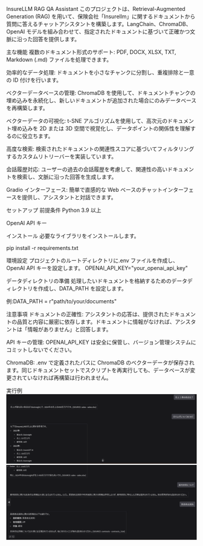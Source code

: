 InsureLLM RAG QA Assistant
このプロジェクトは、Retrieval-Augmented Generation (RAG) を用いて、保険会社「Insurellm」に関するドキュメントから質問に答えるチャットアシスタントを構築します。LangChain、ChromaDB、OpenAI モデルを組み合わせて、指定されたドキュメントに基づいて正確かつ文脈に沿った回答を提供します。

主な機能
複数のドキュメント形式のサポート: PDF, DOCX, XLSX, TXT, Markdown (.md) ファイルを処理できます。

効率的なデータ処理: ドキュメントを小さなチャンクに分割し、重複排除と一意の ID 付けを行います。

ベクターデータベースの管理: ChromaDB を使用して、ドキュメントチャンクの埋め込みを永続化し、新しいドキュメントが追加された場合にのみデータベースを再構築します。

ベクターデータの可視化: t-SNE アルゴリズムを使用して、高次元のドキュメント埋め込みを 2D または 3D 空間で視覚化し、データポイントの関係性を理解するのに役立ちます。

高度な検索: 検索されたドキュメントの関連性スコアに基づいてフィルタリングするカスタムリトリーバーを実装しています。

会話履歴対応: ユーザーの過去の会話履歴を考慮して、関連性の高いドキュメントを検索し、文脈に沿った回答を生成します。

Gradio インターフェース: 簡単で直感的な Web ベースのチャットインターフェースを提供し、アシスタントと対話できます。

セットアップ
前提条件
Python 3.9 以上

OpenAI API キー

インストール
必要なライブラリをインストールします。

pip install -r requirements.txt

環境設定
プロジェクトのルートディレクトリに.env ファイルを作成し、OpenAI API キーを設定します。
OPENAI_API_KEY="your_openai_api_key"

データディレクトリの準備
処理したいドキュメントを格納するためのデータディレクトリを作成し、DATA_PATH を設定します。

例:DATA_PATH = r"path/to/your/documents"

注意事項
ドキュメントの正確性: アシスタントの応答は、提供されたドキュメントの品質と内容に厳密に依存します。ドキュメントに情報がなければ、アシスタントは「情報がありません」と回答します。

API キーの管理: OPENAI_API_KEY は安全に保管し、バージョン管理システムにコミットしないでください。

ChromaDB: .env で定義されたパスに ChromaDB のベクターデータが保存されます。同じドキュメントセットでスクリプトを再実行しても、データベースが変更されていなければ再構築は行われません。

実行例
![alt text](image.png)
![alt text](image-1.png)
